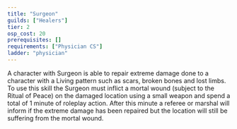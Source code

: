 ```yaml
---
title: "Surgeon"
guilds: ["Healers"]
tier: 2
osp_cost: 20
prerequisites: []
requirements: ["Physician CS"]
ladder: "physician"
---
```

A character with Surgeon is able to repair extreme damage done to a character with a Living pattern such as scars, broken bones and lost limbs. To use this skill the Surgeon must inflict a mortal wound (subject to the Ritual of Peace) on the damaged location using a small weapon and spend a total of 1 minute of roleplay action. After this minute a referee or marshal will inform if the extreme damage has been repaired but the location will still be suffering from the mortal wound.